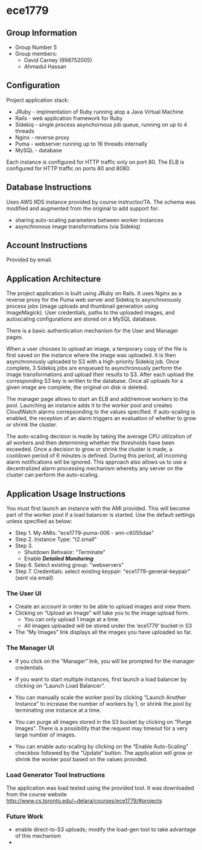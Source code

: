 # ece1779

## Group Information
- Group Number 5
- Group members:
  - David Carney (998752005)
  - Ahmadul Hassan

## Configuration
Project application stack:

- JRuby - implmentation of Ruby running atop a Java Virtual Machine
- Rails - web application framework for Ruby
- Sidekiq - single process asynchornous job queue, running on up to 4 threads
- Nginx - reverse proxy
- Puma - webserver running up to 16 threads internally
- MySQL - database

Each instance is configured for HTTP traffic only on port 80.
The ELB is configured for HTTP traffic on ports 80 and 8080.

## Database Instructions

Uses AWS RDS instance provided by course instructor/TA. The schema was modified 
and augmented from the original to add support for:

- sharing auto-scaling parameters between worker instances
- asynchronous image transformations (via Sidekiq)

## Account Instructions
Provided by email.

## Application Architecture
The project application is built using JRuby on Rails. It uses Nginx as a reverse proxy for the Puma web server and Sidekiq to asynchronously process jobs (image uploads and thumbnail generation using ImageMagick). User credentials, paths to the uploaded images, and autoscaling configurations are stored on a MySQL database.

There is a basic authentication mechanism for the User and Manager pages. 

When a user chooses to upload an image, a temporary copy of the file is first saved on the instance where the image was uploaded. It is then asynchronously uploaded to S3 with a high-priority Sidekiq job. Once complete, 3 Sidekiq jobs are enqueued to asynchronously perform the image transformations and upload their results to S3. After each upload the corresponding S3 key is written to the database. Once all uploads for a given image are complete, the original on disk is deleted.

The manager page allows to start an ELB and add/remove workers to the pool. Launching an instance adds it to the worker pool and creates CloudWatch alarms correpsonding to the values specified. If auto-scaling is enabled, the reception of an alarm triggers an evaluation of whether to grow or shrink the cluster. 

The auto-scaling decision is made by taking the average CPU utilization of all workers and then determining whether the thresholds have been exceeded. Once a decision to grow or shrink the cluster is made, a cooldown period of 6 minutes is defined. During this period, all incoming alarm notifications will be ignored. This approach also allows us to use a decentralized alarm processing mechanism whereby any server on the cluster can perform the auto-scaling.

## Application Usage Instructions
You must first launch an instance with the AMI provided. This will become part of the worker pool if a load balancer is started.
Use the default settings unless specified as below: 

- Step 1. My AMIs:                      "ece1779-puma-006 - ami-c6055dae"
- Step 2. Instance Type:                "t2.small"
- Step 3.
    - Shutdown Behvaior:            "Terminate" 
    - Enable ***Detailed Monitoring***
- Step 6. Select existing group:        "webservers"
- Step 7. Credentials: select existing keypair:      "ece1779-general-keypair" (sent via email)

### The User UI

- Create an account in order to be able to upload images and view them. 
- Clicking on “Upload an Image” will take you to the image upload form. 
    - You can only upload 1 image at a time.
    - All images uploaded will be stored under the ‘ece1779’ bucket in S3
- The “My Images” link displays all the images you have uploaded so far. 


### The Manager UI

  - If you click on the “Manager” link, you will be prompted for the manager credentials.

  - If you want to start multiple instances, first launch a load balancer by clicking on “Launch Load Balancer”.

  - You can manually scale the worker pool by clicking “Launch Another Instance” to increase the number of workers by 1, or shrink the pool by terminating one instance at a time.

  - You can purge all images stored in the S3 bucket by clicking on “Purge Images”. There is a possibility that the request may timeout for a very large number of images.

  - You can enable auto-scaling by clicking on the “Enable Auto-Scaling” checkbox followed by the “Update” button. The application will grow or shrink the worker pool based on the values provided.


### Load Generator Tool Instructions
The application was load tested using the provided tool. It was downloaded from the course website 
http://www.cs.toronto.edu/~delara/courses/ece1779/#projects


### Future Work

- enable direct-to-S3 uploads; modify the load-gen tool to take advantage of this mechanism
- 
